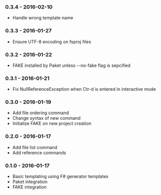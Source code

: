 ### 0.3.4 - 2016-02-10
* Handle wrong template name

### 0.3.3 - 2016-01-27
* Ensure UTF-8 encoding on fsproj files

### 0.3.2 - 2016-01-22
* FAKE installed by Paket unless --no-fake flag is sepcified

### 0.3.1 - 2016-01-21
* Fix NullReferenceException when Ctr-d is entered in interactive mode

### 0.3.0 - 2016-01-19
* Add file ordering command
* Change syntax of new command
* Initialize FAKE on new project creation

### 0.2.0 - 2016-01-17
* Add file list command
* Add reference commands

### 0.1.0 - 2016-01-17
* Basic templating using F# generator templates
* Paket integration
* FAKE integration
